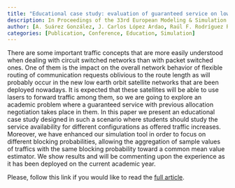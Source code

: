 ```yaml
---
title: "Educational case study: evaluation of guaranteed service on low earth orbit satellite networks"
description: In Proceedings of the 33rd European Modeling & Simulation Symposium (EMSS 2021)
author: [A. Suárez González, J. Carlos López Ardao, Raúl F. Rodríguez Rubio, C. López García, Sergio Herrería Alonso]
categories: [Publication, Conference, Education, Simulation]
---
```


There are some important traffic concepts that are more easily understood when dealing with circuit switched networks than with packet switched ones. One of them is the impact on the overall network behavior of flexible routing of communication requests oblivious to the route length as will probably occur in the new low earth orbit satellite networks that are been deployed nowadays. It is expected that these satellites will be able to use lasers to forward traffic among them, so we are going to explore an academic problem where a guaranteed service with previous allocation negotiation takes place in them. In this paper we present an educational case study designed in such a scenario where students should study the service availability for different configurations as offered traffic increases. Moreover, we have enhanced our simulation tool in order to focus on different blocking probabilities, allowing the aggregation of sample values of traffics with the same blocking probability toward a common mean value estimator. We show results and will be commenting upon the experience as it has been deployed on the current academic year.

Please, follow this link if you would like to read the [full article](https://doi.org/10.46354/i3m.2021.emss.029).
